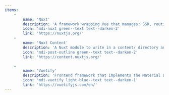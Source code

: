 ```yaml
---
items:
    -
        name: 'Nuxt'
        description: 'A framework wrapping Vue that manages: SSR, routing, store, Webpack and much more'
        icon: 'mdi-nuxt green--text text--darken-2'
        link: 'https://nuxtjs.org/'
    -
        name: 'Nuxt Content'
        description: 'A Nuxt module to write in a content/ directory and fetch your files content through a MongoDB like API, acting as a Git-based Headless CMS.'
        icon: 'mdi-post-outline green--text text--darken-2'
        link: 'https://content.nuxtjs.org/'

    -
        name: 'Vuetify'
        description: 'Frontend framework that implements the Material Design 2 from Google using Vue components'
        icon: 'mdi-vuetify light-blue--text text--darken-1'
        link: 'https://vuetifyjs.com/en/'
---
```


<d-table :items="items">
</d-table>
